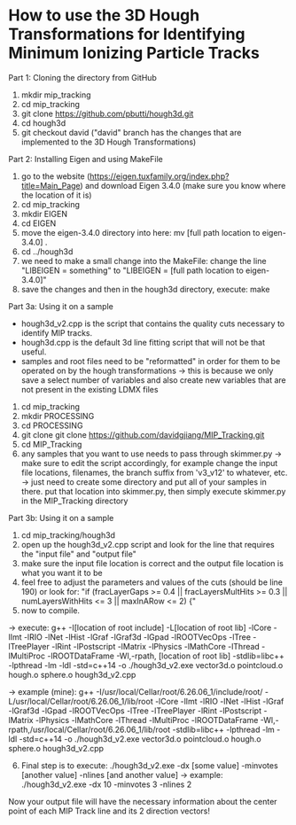 How to use the 3D Hough Transformations for Identifying Minimum Ionizing Particle Tracks
=========================================================================================
Part 1: Cloning the directory from GitHub

1) mkdir mip_tracking
2) cd mip_tracking
3) git clone https://github.com/pbutti/hough3d.git
4) cd hough3d
5) git checkout david ("david" branch has the changes that are implemented to the 3D Hough Transformations) 



Part 2: Installing Eigen and using MakeFile
1) go to the website (https://eigen.tuxfamily.org/index.php?title=Main_Page) and download Eigen 3.4.0 (make sure you know where the location of it is)
2) cd mip_tracking
3) mkdir EIGEN
4) cd EIGEN
5) move the eigen-3.4.0 directory into here: mv [full path location to eigen-3.4.0] .
6) cd ../hough3d
7) we need to make a small change into the MakeFile: change the line "LIBEIGEN = something" to "LIBEIGEN = [full path location to eigen-3.4.0]"
8) save the changes and then in the hough3d directory, execute: make

Part 3a: Using it on a sample 
* hough3d_v2.cpp is the script that contains the quality cuts necessary to identify MIP tracks. 
* hough3d.cpp is the default 3d line fitting script that will not be that useful.
* samples and root files need to be "reformatted" in order for them to be operated on by the hough transformations
-> this is because we only save a select number of variables and also create new variables that are not present in the existing LDMX files

1) cd mip_tracking
2) mkdir PROCESSING
3) cd PROCESSING
4) git clone git clone https://github.com/davidgjiang/MIP_Tracking.git
5) cd MIP_Tracking
6) any samples that you want to use needs to pass through skimmer.py 
-> make sure to edit the script accordingly, for example change the input file locations, filenames, the branch suffix from 'v3_v12' to whatever, etc.
-> just need to create some directory and put all of your samples in there. put that location into skimmer.py, then simply execute skimmer.py in the MIP_Tracking directory

Part 3b: Using it on a sample
1) cd mip_tracking/hough3d
2) open up the hough3d_v2.cpp script and look for the line that requires the "input file" and "output file"
3) make sure the input file location is correct and the output file location is what you want it to be
4) feel free to adjust the parameters and values of the cuts (should be line 190) or look for: "if (fracLayerGaps >= 0.4 || fracLayersMultHits >= 0.3 || numLayersWithHits <= 3 || maxInARow <= 2) {"
5) now to compile.

-> execute: g++ -I[location of root include] -L[location of root lib] -lCore -lImt -lRIO -lNet -lHist -lGraf -lGraf3d -lGpad -lROOTVecOps -lTree -lTreePlayer -lRint 
-lPostscript -lMatrix -lPhysics -lMathCore -lThread -lMultiProc -lROOTDataFrame -Wl,-rpath, [location of root lib] -stdlib=libc++ -lpthread -lm -ldl -std=c++14 -o 
./hough3d_v2.exe vector3d.o pointcloud.o hough.o sphere.o hough3d_v2.cpp

-> example (mine): g++ -I/usr/local/Cellar/root/6.26.06_1/include/root/ -L/usr/local/Cellar/root/6.26.06_1/lib/root -lCore -lImt -lRIO -lNet -lHist -lGraf -lGraf3d 
-lGpad -lROOTVecOps -lTree -lTreePlayer -lRint -lPostscript -lMatrix -lPhysics -lMathCore -lThread -lMultiProc -lROOTDataFrame -Wl,-rpath,/usr/local/Cellar/root/6.26.06_1/lib/root 
-stdlib=libc++ -lpthread -lm -ldl -std=c++14 -o ./hough3d_v2.exe vector3d.o pointcloud.o hough.o sphere.o hough3d_v2.cpp

6) Final step is to execute: ./hough3d_v2.exe -dx [some value] -minvotes [another value] -nlines [and another value]
-> example: ./hough3d_v2.exe -dx 10 -minvotes 3 -nlines 2

Now your output file will have the necessary information about the center point of each MIP Track line and its 2 direction vectors!





